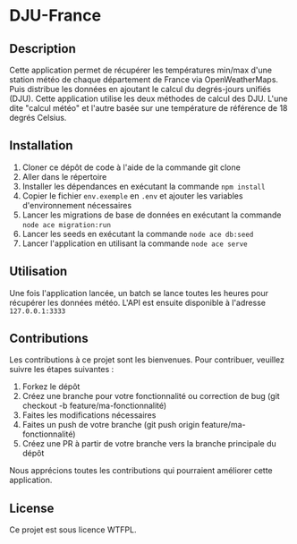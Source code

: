 # DJU-France

## Description

Cette application permet de récupérer les températures min/max d'une station météo de chaque département de France via OpenWeatherMaps. Puis distribue les données en ajoutant le calcul du degrés-jours unifiés (DJU). Cette application utilise les deux méthodes de calcul des DJU. L'une dite "calcul météo" et l'autre basée sur une température de référence de 18 degrés Celsius.

## Installation

1. Cloner ce dépôt de code à l'aide de la commande git clone
2. Aller dans le répertoire
3. Installer les dépendances en exécutant la commande `npm install`
4. Copier le fichier `env.exemple` en `.env` et ajouter les variables d'environnement nécessaires
5. Lancer les migrations de base de données en exécutant la commande `node ace migration:run`
6. Lancer les seeds en exécutant la commande `node ace db:seed`
7. Lancer l'application en utilisant la commande `node ace serve`

## Utilisation

Une fois l'application lancée, un batch se lance toutes les heures pour récupérer les données météo. L'API est ensuite disponible à l'adresse `127.0.0.1:3333`

## Contributions
Les contributions à ce projet sont les bienvenues. Pour contribuer, veuillez suivre les étapes suivantes :

1. Forkez le dépôt
2. Créez une branche pour votre fonctionnalité ou correction de bug (git checkout -b feature/ma-fonctionnalité)
3. Faites les modifications nécessaires
4. Faites un push de votre branche (git push origin feature/ma-fonctionnalité)
5. Créez une PR à partir de votre branche vers la branche principale du dépôt

Nous apprécions toutes les contributions qui pourraient améliorer cette application.

## License

Ce projet est sous licence WTFPL.